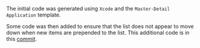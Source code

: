 The initial code was generated using `Xcode` and the `Master-Detail Application` template.

Some code was then added to ensure that the list does not appear to move down when new items are prepended to the list.  This additional code is in this [commit](https://github.com/bjfletcher/Twitter/commit/0abb581fa56f4c50eb9d685d3f0232c4981ecf60).